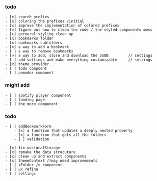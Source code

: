 ### todo

    - [x] search prefixs
    - [x] coloring the prefixes /initial
    - [x] improve the implementation of colored prefixes
    - [>] figure out how to clean the code / the styled components mess
    - [>] gerneral styling clean up
    - [x] bookmarks folder
    - [x] bookmarks subfolders
    - [x] a way to add a bookmark
    - [ ] a way to remove bookmarks
    - [>] a way to add, store and download the JSON         // settings
    - [ ] add settings and make everything customizable     // settings
    - [x] theme provider
    - [ ] todo compoent
    - [ ] pomodor compoent

### might add

    - [ ] spotify player component
    - [ ] landing page
    - [ ] the more component

### todo

    - [ ] addBookmarkForm
        - [x] a function that updates a deeply nested property
        - [x] a function that gets all the folders
        - [ ] validation

    - [x] fix useLocalStorage
    - [x] remake the data strucuture
    - [x] clean up and extract components
    - [x] themeContext //may need improvements
    - [ ] <Folder /> component
    - [ ] ux refine
    - [ ] settings
